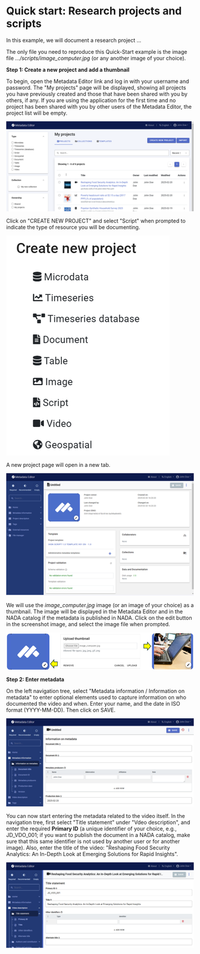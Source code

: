 # Quick start: Research projects and scripts

In this example, we will document a research project ... 

The only file you need to reproduce this Quick-Start example is the image file *.../scripts/image_computer.jpg* (or any another image of your choice).


**Step 1: Create a new project and add a thumbnail**

To begin, open the Metadata Editor link and log in with your username and password. The "My projects" page will be displayed, showing all projects you have previously created and those that have been shared with you by others, if any. If you are using the application for the first time and no project has been shared with you by other users of the Metadata Editor, the project list will be empty. 

![image](https://github.com/mah0001/metadata-editor-docs-v2/blob/main/img/ME_UG_v1-0-0_quick_start_scripts_project_page.png)

Click on "CREATE NEW PROJECT" and select "Script" when prompted to indicate the type of resource you will be documenting.

![image](https://github.com/mah0001/metadata-editor-docs-v2/blob/main/img/ME_UG_v1-0-0_quick_start_document_create_project_types.png)
  
A new project page will open in a new tab.

![image](https://github.com/mah0001/metadata-editor-docs-v2/blob/main/img/ME_UG_v1-0-0_quick_start_scripts_new_project_home.png)

We will use the *image_computer.jpg* image (or an image of your choice) as a thumbnail. The image will be displayed in the Metadata Editor and in the NADA catalog if the metadata is published in NADA. Click on the edit button in the screenshot image, and select the image file when prompted. 

![image](https://github.com/mah0001/metadata-editor-docs-v2/blob/main/img/ME_UG_v1-0-0_quick_start_scripts_edit_thumbnail.png)


**Step 2: Enter metadata**

On the left navigation tree, select "Metadata information / Information on metadata" to enter optional elements used to capture information on who documented the video and when. Enter your name, and the date in ISO format (YYYY-MM-DD). Then click on SAVE.

![image](https://github.com/mah0001/metadata-editor-docs-v2/blob/main/img/ME_UG_v1-0-0_quick_start_video_metadata_information_save.png)

You can now start entering the metadata related to the video itself. In the navigation tree, first select "Title statement" under "Vdeo description", and enter the required **Primary ID** (a unique identifier of your choice, e.g., JD_VDO_001; if you want to publish the document in a NADA catalog, make sure that this same identifier is not used by another user or for another image). Also, enter the title of the video: "Reshaping Food Security Analytics: An In-Depth Look at Emerging Solutions for Rapid Insights".

![image](https://github.com/mah0001/metadata-editor-docs-v2/blob/main/img/ME_UG_v1-0-0_quick_start_video_identifier.png)







